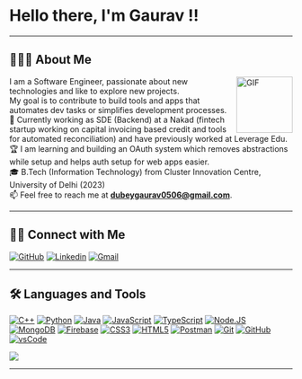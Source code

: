 # Hello there, I'm Gaurav !!
---

## 👨🏻‍💻 About Me
<img align="right" alt="GIF" height="100px" src="https://media.giphy.com/media/du3J3cXyzhj75IOgvA/giphy.gif" />

I am a Software Engineer, passionate about new technologies and like to explore new projects.\
My goal is to contribute to build tools and apps that automates dev tasks or simplifies development processes. \
🌱 Currently working as SDE (Backend) at a Nakad (fintech startup working on capital invoicing based credit and tools for automated reconciliation) and have previously worked at Leverage Edu.\
🏆 I am learning and building an OAuth system which removes abstractions while setup and helps auth setup for web apps easier.\
🎓 B.Tech (Information Technology) from Cluster Innovation Centre, University of Delhi (2023) \
📫 Feel free to reach me at **dubeygaurav0506@gmail.com**. 

---
## 🤝🏻 Connect with Me

[![GitHub](https://img.shields.io/badge/Github-4078c0?style=for-the-badge&logo=github&logoColor=white)](https://github.com/GauravDubey56)
[![Linkedin](https://img.shields.io/badge/Linkedin-0077B5?style=for-the-badge&logo=linkedin&logoColor=white)](https://www.linkedin.com/in/gaurav-dubey-715083189/)
[![Gmail](https://img.shields.io/badge/Gmail-D44638?style=for-the-badge&logo=gmail&logoColor=white)](mailto:dubeygaurav0506@gmail.com)

---
## 🛠 Languages and Tools

[![C++](https://img.shields.io/badge/C++-044F88?style=for-the-badge&logo=c%2B%2B&&logoColor=white)]()
[![Python](https://img.shields.io/badge/Python-blue?style=for-the-badge&logo=Python&logoColor=white)]()
[![Java](https://img.shields.io/badge/Java-FF6C37?style=for-the-badge&logo=java&logoColor=white)]()
[![JavaScript](https://img.shields.io/badge/JavaScript-F7DF1E?style=for-the-badge&logo=javascript&logoColor=black)]()
[![TypeScript](https://img.shields.io/badge/TypeScript-007ACC?style=for-the-badge&logo=typescript&logoColor=white)]()
[![Node.JS](https://img.shields.io/badge/Node.js-43853D?style=for-the-badge&logo=node.js&logoColor=white)]()
[![MongoDB](https://img.shields.io/badge/MongoDB-4EA94B?style=for-the-badge&logo=mongodb&logoColor=white)]()
[![Firebase](https://img.shields.io/badge/Firebase-FFCA28?style=for-the-badge&logo=firebase&logoColor=black)]()
[![CSS3](https://img.shields.io/badge/CSS3-%231572B6?style=for-the-badge&logo=css3&logoColor=black)]()
[![HTML5](https://img.shields.io/badge/HTML5-%23E44D27?style=for-the-badge&logo=html5&logoColor=ffffff)]()
[![Postman](https://img.shields.io/badge/Postman-FF6C37?style=for-the-badge&logo=Postman&logoColor=white)]()
[![Git](https://img.shields.io/badge/Git-F05032?style=for-the-badge&logo=git&logoColor=white)]()
[![GitHub](https://img.shields.io/badge/GitHub-181717?style=for-the-badge&logo=github&logoColor=white)]()
[![vsCode](https://img.shields.io/badge/vsCode-0078D4?style=for-the-badge&logo=visual%20studio%20code&logoColor=white)]()


<img src="https://imgur.com/rilHVxA.png"/> 

---
